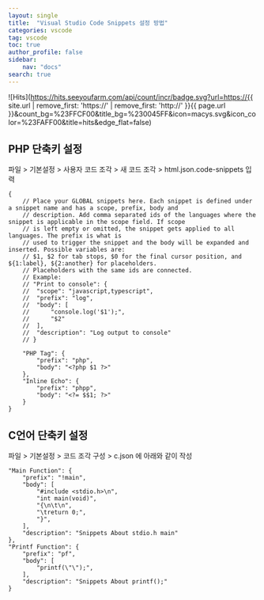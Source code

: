 ```yaml
---
layout: single
title:  "Visual Studio Code Snippets 설정 방법"
categories: vscode
tag: vscode
toc: true
author_profile: false
sidebar:
    nav: "docs"
search: true
---
```


![Hits](https://hits.seeyoufarm.com/api/count/incr/badge.svg?url=https://{{ site.url | remove_first: 'https://' | remove_first: 'http://' }}{{ page.url }}&count_bg=%23FFCF00&title_bg=%230045FF&icon=macys.svg&icon_color=%23FAFF00&title=hits&edge_flat=false)

## PHP 단축키 설정  
  
파일 > 기본설정 > 사용자 코드 조각 > 새 코드 조각 > html.json.code-snippets 입력  
```
{
	// Place your GLOBAL snippets here. Each snippet is defined under a snippet name and has a scope, prefix, body and 
	// description. Add comma separated ids of the languages where the snippet is applicable in the scope field. If scope 
	// is left empty or omitted, the snippet gets applied to all languages. The prefix is what is 
	// used to trigger the snippet and the body will be expanded and inserted. Possible variables are: 
	// $1, $2 for tab stops, $0 for the final cursor position, and ${1:label}, ${2:another} for placeholders. 
	// Placeholders with the same ids are connected.
	// Example:
	// "Print to console": {
	// 	"scope": "javascript,typescript",
	// 	"prefix": "log",
	// 	"body": [
	// 		"console.log('$1');",
	// 		"$2"
	// 	],
	// 	"description": "Log output to console"
	// }

	"PHP Tag": {
		"prefix": "php",
		"body": "<?php $1 ?>"
	},
	"Inline Echo": {
		"prefix": "phpp",
		"body": "<?= $$1; ?>"
	}
}
```  
  
## C언어 단축키 설정  
  
파일 > 기본설정 > 코드 조각 구성 > c.json 에 아래와 같이 작성  
  
```
"Main Function": {
	"prefix": "!main",
	"body": [
		"#include <stdio.h>\n",
		"int main(void)",
		"{\n\t\n",
		"\treturn 0;",
		"}",
	],
	"description": "Snippets About stdio.h main"
},
"Printf Function": {
	"prefix": "pf",
	"body": [
		"printf(\"\");",
	],
	"description": "Snippets About printf();"
}
```  